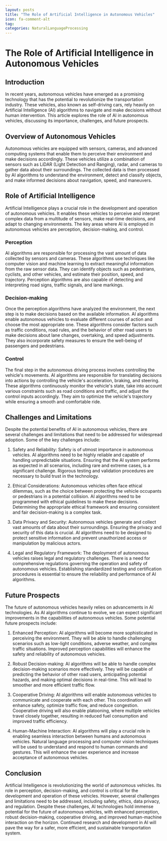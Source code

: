 ```yaml
---
layout: posts
title: "The Role of Artificial Intelligence in Autonomous Vehicles"
icon: fa-comment-alt
tag:      
categories: NaturalLanguageProcessing
---
```



# The Role of Artificial Intelligence in Autonomous Vehicles

## Introduction

In recent years, autonomous vehicles have emerged as a promising technology that has the potential to revolutionize the transportation industry. These vehicles, also known as self-driving cars, rely heavily on Artificial Intelligence (AI) algorithms to navigate and make decisions without human intervention. This article explores the role of AI in autonomous vehicles, discussing its importance, challenges, and future prospects.

## Overview of Autonomous Vehicles

Autonomous vehicles are equipped with sensors, cameras, and advanced computing systems that enable them to perceive their environment and make decisions accordingly. These vehicles utilize a combination of sensors such as LiDAR (Light Detection and Ranging), radar, and cameras to gather data about their surroundings. The collected data is then processed by AI algorithms to understand the environment, detect and classify objects, and make informed decisions about navigation, speed, and maneuvers.

## Role of Artificial Intelligence

Artificial Intelligence plays a crucial role in the development and operation of autonomous vehicles. It enables these vehicles to perceive and interpret complex data from a multitude of sensors, make real-time decisions, and adapt to changing environments. The key areas where AI is employed in autonomous vehicles are perception, decision-making, and control.

### Perception

AI algorithms are responsible for processing the vast amount of data collected by sensors and cameras. These algorithms use techniques like computer vision and machine learning to extract meaningful information from the raw sensor data. They can identify objects such as pedestrians, cyclists, and other vehicles, and estimate their position, speed, and trajectory. Perception algorithms are also capable of detecting and interpreting road signs, traffic signals, and lane markings.

### Decision-making

Once the perception algorithms have analyzed the environment, the next step is to make decisions based on the available information. AI algorithms enable autonomous vehicles to evaluate different courses of action and choose the most appropriate one. These algorithms consider factors such as traffic conditions, road rules, and the behavior of other road users to make decisions about lane changes, overtaking, and speed adjustments. They also incorporate safety measures to ensure the well-being of passengers and pedestrians.

### Control

The final step in the autonomous driving process involves controlling the vehicle's movements. AI algorithms are responsible for translating decisions into actions by controlling the vehicle's acceleration, braking, and steering. These algorithms continuously monitor the vehicle's state, take into account various constraints such as road conditions and traffic, and adjust the control inputs accordingly. They aim to optimize the vehicle's trajectory while ensuring a smooth and comfortable ride.

## Challenges and Limitations

Despite the potential benefits of AI in autonomous vehicles, there are several challenges and limitations that need to be addressed for widespread adoption. Some of the key challenges include:

1. Safety and Reliability: Safety is of utmost importance in autonomous vehicles. AI algorithms need to be highly reliable and capable of handling unpredictable situations. Ensuring that the AI system performs as expected in all scenarios, including rare and extreme cases, is a significant challenge. Rigorous testing and validation procedures are necessary to build trust in the technology.

2. Ethical Considerations: Autonomous vehicles often face ethical dilemmas, such as the choice between protecting the vehicle occupants or pedestrians in a potential collision. AI algorithms need to be programmed with ethical guidelines to make these decisions. Determining the appropriate ethical framework and ensuring consistent and fair decision-making is a complex task.

3. Data Privacy and Security: Autonomous vehicles generate and collect vast amounts of data about their surroundings. Ensuring the privacy and security of this data is crucial. AI algorithms need to be designed to protect sensitive information and prevent unauthorized access or manipulation by malicious actors.

4. Legal and Regulatory Framework: The deployment of autonomous vehicles raises legal and regulatory challenges. There is a need for comprehensive regulations governing the operation and safety of autonomous vehicles. Establishing standardized testing and certification procedures is essential to ensure the reliability and performance of AI algorithms.

## Future Prospects

The future of autonomous vehicles heavily relies on advancements in AI technologies. As AI algorithms continue to evolve, we can expect significant improvements in the capabilities of autonomous vehicles. Some potential future prospects include:

1. Enhanced Perception: AI algorithms will become more sophisticated in perceiving the environment. They will be able to handle challenging scenarios such as low-light conditions, adverse weather, and complex traffic situations. Improved perception capabilities will enhance the safety and reliability of autonomous vehicles.

2. Robust Decision-making: AI algorithms will be able to handle complex decision-making scenarios more effectively. They will be capable of predicting the behavior of other road users, anticipating potential hazards, and making optimal decisions in real-time. This will lead to smoother and more efficient traffic flow.

3. Cooperative Driving: AI algorithms will enable autonomous vehicles to communicate and cooperate with each other. This coordination will enhance safety, optimize traffic flow, and reduce congestion. Cooperative driving will also enable platooning, where multiple vehicles travel closely together, resulting in reduced fuel consumption and improved traffic efficiency.

4. Human-Machine Interaction: AI algorithms will play a crucial role in enabling seamless interaction between humans and autonomous vehicles. Natural language processing and computer vision techniques will be used to understand and respond to human commands and gestures. This will enhance the user experience and increase acceptance of autonomous vehicles.

## Conclusion

Artificial Intelligence is revolutionizing the world of autonomous vehicles. Its role in perception, decision-making, and control is critical for the development and operation of these vehicles. However, several challenges and limitations need to be addressed, including safety, ethics, data privacy, and regulation. Despite these challenges, AI technologies hold immense potential for the future of autonomous vehicles, with enhanced perception, robust decision-making, cooperative driving, and improved human-machine interaction on the horizon. Continued research and development in AI will pave the way for a safer, more efficient, and sustainable transportation system.